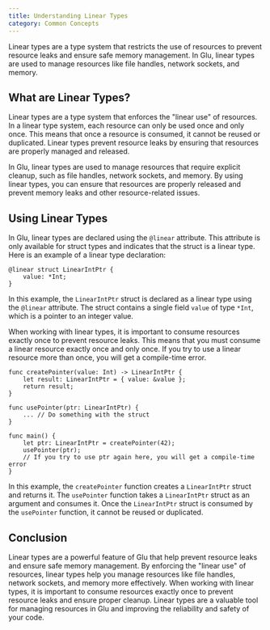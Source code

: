 ```yaml
---
title: Understanding Linear Types
category: Common Concepts
---
```


Linear types are a type system that restricts the use of resources to prevent resource leaks and ensure safe memory management. In Glu, linear types are used to manage resources like file handles, network sockets, and memory.

## What are Linear Types?

Linear types are a type system that enforces the "linear use" of resources. In a linear type system, each resource can only be used once and only once. This means that once a resource is consumed, it cannot be reused or duplicated. Linear types prevent resource leaks by ensuring that resources are properly managed and released.

In Glu, linear types are used to manage resources that require explicit cleanup, such as file handles, network sockets, and memory. By using linear types, you can ensure that resources are properly released and prevent memory leaks and other resource-related issues.

## Using Linear Types

In Glu, linear types are declared using the `@linear` attribute. This attribute is only available for struct types and indicates that the struct is a linear type. Here is an example of a linear type declaration:

```glu
@linear struct LinearIntPtr {
    value: *Int;
}
```

In this example, the `LinearIntPtr` struct is declared as a linear type using the `@linear` attribute. The struct contains a single field `value` of type `*Int`, which is a pointer to an integer value.

When working with linear types, it is important to consume resources exactly once to prevent resource leaks. This means that you must consume a linear resource exactly once and only once. If you try to use a linear resource more than once, you will get a compile-time error.

```glu
func createPointer(value: Int) -> LinearIntPtr {
    let result: LinearIntPtr = { value: &value };
    return result;
}

func usePointer(ptr: LinearIntPtr) {
    ... // Do something with the struct
}

func main() {
    let ptr: LinearIntPtr = createPointer(42);
    usePointer(ptr);
    // If you try to use ptr again here, you will get a compile-time error
}
```

In this example, the `createPointer` function creates a `LinearIntPtr` struct and returns it. The `usePointer` function takes a `LinearIntPtr` struct as an argument and consumes it. Once the `LinearIntPtr` struct is consumed by the `usePointer` function, it cannot be reused or duplicated.

## Conclusion

Linear types are a powerful feature of Glu that help prevent resource leaks and ensure safe memory management. By enforcing the "linear use" of resources, linear types help you manage resources like file handles, network sockets, and memory more effectively. When working with linear types, it is important to consume resources exactly once to prevent resource leaks and ensure proper cleanup. Linear types are a valuable tool for managing resources in Glu and improving the reliability and safety of your code.
